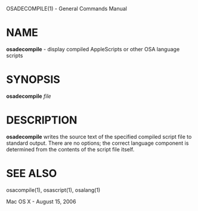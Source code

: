 OSADECOMPILE(1) - General Commands Manual

# NAME

**osadecompile** - display compiled AppleScripts or other OSA language scripts

# SYNOPSIS

**osadecompile**
*file*

# DESCRIPTION

**osadecompile**
writes the source text of the specified compiled script file to
standard output.  There are no options; the correct language
component is determined from the contents of the script file itself.

# SEE ALSO

osacompile(1),
osascript(1),
osalang(1)

Mac OS X - August 15, 2006
